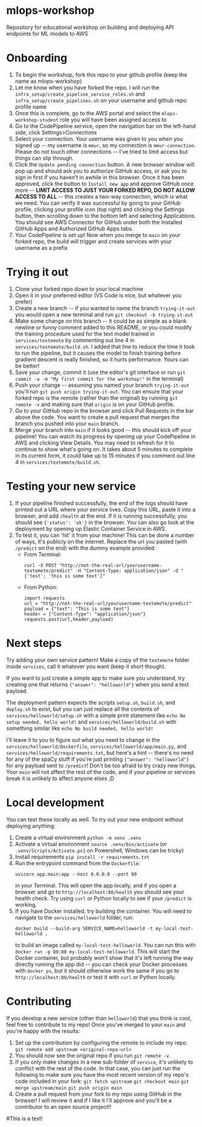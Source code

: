 # mlops-workshop
Repository for educational workshop on building and deploying API endpoints for ML models to AWS

# Onboarding
1. To begin the workshop, fork this repo to your github profile (keep the name as mlops-workshop)
2. Let me know when you have forked the repo. I will run the `infra_setup/create_pipeline_service_roles.sh` and `infra_setup/create_pipelines.sh` on your username and github repo profile name
3. Once this is complete, go to the AWS portal and select the `mlops-workshop-student` role you will have been assigned access to
4. Go to the CodePipeline service, open the navigation bar on the left-hand side, click Settings>Connections
5. Select your connection. Your username was given to you when you signed up -- my username is `mmur`, so my connection is `mmur-connection`. Please do not touch other connections -- I've tried to limit access but things can slip through.
6. Click the `Update pending connection` button. A new browser window will pop up and should ask you to authorize GitHub access, or ask you to sign in first if you haven't in awhile in this browser. Once it has been approved, click the button to `Install new app` and approve GitHub once more -- **LIMIT ACCESS TO JUST YOUR FORKED REPO, DO NOT ALLOW ACCESS TO ALL** -- this creates a two-way connection, which is what we need. You can verify it was successful by going to your GitHub profile, clicking your profile icon (top right) and clicking the Settings button, then scrolling down to the bottom left and selecting Applications. You should see AWS Connector for GitHub under both the Installed GitHub Apps and Authorized GitHub Apps tabs.
7. Your CodePipeline is set up! Now when you merge to `main` on your forked repo, the build will trigger and create services with your username as a prefix

# Trying it out
1. Clone your forked repo down to your local machine
2. Open it in your preferred editor (VS Code is nice, but whatever you prefer)
3. Create a new branch -- if you wanted to name the branch `trying-it-out` you would open a new terminal and run `git checkout -b trying-it-out`
4. Make some change on this branch -- it could be as simple as a blank newline or funny comment added to this README, or you could modify the training procedure used for the text model trained in `services/textemote` by commenting out line 4 in `services/textemote/build.sh`. I added that line to reduce the time it took to run the pipeline, but it causes the model to finish training before gradient descent is really finished, so it hurts performance. Yours can be better!
5. Save your change, commit it (use the editor's git interface or run `git commit -a -m "My first commit for the workshop!"` in the terminal)
6. Push your change -- assuming you named your branch `trying-it-out` you'll run `git push origin trying-it-out`. You can ensure that your forked repo is the remote (rather than the original) by running `git remote -v` and making sure that `origin` is on your GitHub profile.
7. Go to your GitHub repo in the browser and click Pull Requests in the bar above the code. You want to create a pull request that merges the branch you pushed into your `main` branch.
8. Merge your branch into `main` if it looks good -- this should kick off your pipeline! You can watch its progress by opening up your CodePipeline in AWS and clicking View Details. You may need to refresh for it to continue to show what's going on. It takes about 5 minutes to complete in its current form, it could take up to 15 minutes if you comment out line 4 in `services/textemote/build.sh`.

# Testing your new service
1. If your pipeline finished successfully, the end of the logs should have printed out a URL where your service lives. Copy this URL, paste it into a browser, and add `/health` at the end. If it is running successfully, you should see `{'status': 'ok'}` in the browser. You can also go look at the deployment by opening up Elastic Container Service in AWS.
2. To test it, you can 'hit' it from your machine! This can be done a number of ways, it's publicly on the internet. Replace the url you pasted (with `/predict` on the end) with the dummy example provided:
     - From Terminal:
        ```
        curl -X POST "http://not-the-real-url/yourusername-textemote/predict" -H "Content-Type: application/json" -d "{'text': 'this is some text'}"
        ```
     - From Python:
        ```
        import requests
        url = "http://not-the-real-url/yourusername-textemote/predict"
        payload = {"text": "This is some text"}
        header = {"Content-Type": "application/json"}
        requests.post(url,header,payload)
        ```

# Next steps
Try adding your own service pattern! Make a copy of the `textemote` folder inside `services`, call it whatever you want (keep it short though).

If you want to just create a simple app to make sure you understand, try creating one that returns `{"answer": "helloworld"}` when you send a text payload.

The deployment pattern expects the scripts `setup.sh`, `build.sh`, and `deploy.sh` to exist, but you can just replace all the contents of `services/helloworld/setup.sh` with a simple print statement like `echo No setup needed, hello world!` and `services/helloworld/build.sh` with something similar like `echo No build needed, hello world!`

I'll leave it to you to figure out what you need to change in the `services/helloworld/Dockerfile`, `services/helloworld/app/main.py`, and `services/helloworld/requirements.txt`, but here's a hint -- there's no need for any of the spaCy stuff if you're just printing `{"answer": "helloworld"}` for any payload sent to `/predict`! Don't be too afraid to try crazy new things. Your `main` will not affect the rest of the code, and if your pipeline or services break it is unlikely to affect anyone elses ;D

# Local development
You can test these locally as well. To try out your new endpoint without deploying anything:
1. Create a virtual environment `python -m venv .venv`
2. Activate a virtual environment `source .venv/bin/activate` (or `.venv/Scripts/Activate.ps1` on Powershell, Windows can be tricky)
3. Install requirements `pip install -r requirements.txt`
4. Run the entrypoint command from the `Dockerfile`:
    ```
    uvicorn app.main:app --host 0.0.0.0 --port 80
    ```
    in your Terminal. This will open the app locally, and if you open a browser and go to `http://localhost:80/health` you should see your health check. Try using `curl` or Python locally to see if your `/predict` is working.
5. If you have Docker installed, try building the container. You will need to navigate to the `services/helloworld` folder, run:
    ```
    docker build --build-arg SERVICE_NAME=helloworld -t my-local-test-helloworld .
    ```
    to build an image called `my-local-test-helloworld`. You can run this with `docker run -p 80:80 my-local-test-helloworld`. This will start the Docker container, but probably won't show that it's left running the way directly running the app did -- you can check your Docker processes with `docker ps`, but it should otherwise work the same if you go to `http://localhost:80/health` or test it with `curl` or Python locally.

# Contributing
If you develop a new service (other than `helloworld`) that you think is cool, feel free to contribute to my repo! Once you've merged to your `main` and you're happy with the results:
1. Set up the contribution by configuring the remote to include my repo: `git remote add upstream <original-repo-url>`
2. You should now see the original repo if you run `git remote -v`.
3. If you only make changes in a new sub-folder of `service`, it's unlikely to conflict with the rest of the code. In that case, you can just run the following to make sure you have the most recent version of my repo's code included in your fork:
    `git fetch upstream`
    `git checkout main`
    `git merge upstream/main`
    `git push origin main`
4. Create a pull request from your fork to my repo using GitHub in the browser! I will review it and if I like it I'll approve and you'll be a contributor to an open source project!!

#This is a test!